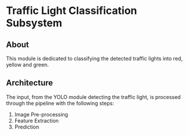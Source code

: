 # Traffic Light Classification Subsystem

## About
This module is dedicated to classifying the detected traffic lights into red, yellow and green.

## Architecture
The input, from the YOLO module detecting the traffic light, is processed through the pipeline with the following steps:
1. Image Pre-processing
2. Feature Extraction
3. Prediction
